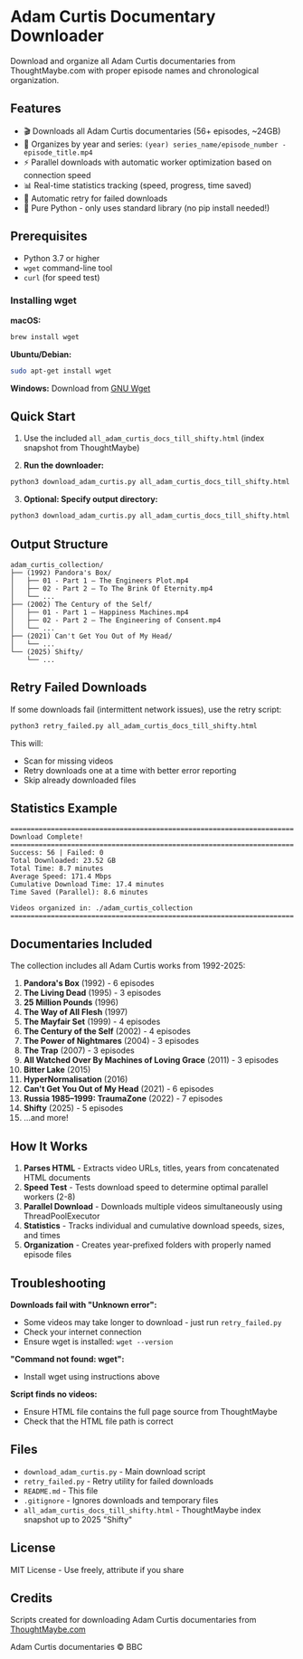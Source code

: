 # Adam Curtis Documentary Downloader

Download and organize all Adam Curtis documentaries from ThoughtMaybe.com with proper episode names and chronological organization.

## Features

- 🎬 Downloads all Adam Curtis documentaries (56+ episodes, ~24GB)
- 📁 Organizes by year and series: `(year) series_name/episode_number - episode_title.mp4`
- ⚡ Parallel downloads with automatic worker optimization based on connection speed
- 📊 Real-time statistics tracking (speed, progress, time saved)
- 🔄 Automatic retry for failed downloads
- 🐍 Pure Python - only uses standard library (no pip install needed!)

## Prerequisites

- Python 3.7 or higher
- `wget` command-line tool
- `curl` (for speed test)

### Installing wget

**macOS:**
```bash
brew install wget
```

**Ubuntu/Debian:**
```bash
sudo apt-get install wget
```

**Windows:**
Download from [GNU Wget](https://eternallybored.org/misc/wget/)

## Quick Start

1. Use the included `all_adam_curtis_docs_till_shifty.html` (index snapshot from ThoughtMaybe)

2. **Run the downloader:**
```bash
python3 download_adam_curtis.py all_adam_curtis_docs_till_shifty.html
```

3. **Optional: Specify output directory:**
```bash
python3 download_adam_curtis.py all_adam_curtis_docs_till_shifty.html ./my_videos
```

## Output Structure

```
adam_curtis_collection/
├── (1992) Pandora's Box/
│   ├── 01 - Part 1 — The Engineers Plot.mp4
│   ├── 02 - Part 2 — To The Brink Of Eternity.mp4
│   └── ...
├── (2002) The Century of the Self/
│   ├── 01 - Part 1 — Happiness Machines.mp4
│   ├── 02 - Part 2 — The Engineering of Consent.mp4
│   └── ...
├── (2021) Can't Get You Out of My Head/
│   └── ...
└── (2025) Shifty/
    └── ...
```

## Retry Failed Downloads

If some downloads fail (intermittent network issues), use the retry script:

```bash
python3 retry_failed.py all_adam_curtis_docs_till_shifty.html
```

This will:
- Scan for missing videos
- Retry downloads one at a time with better error reporting
- Skip already downloaded files

## Statistics Example

```
======================================================================
Download Complete!
======================================================================
Success: 56 | Failed: 0
Total Downloaded: 23.52 GB
Total Time: 8.7 minutes
Average Speed: 171.4 Mbps
Cumulative Download Time: 17.4 minutes
Time Saved (Parallel): 8.6 minutes

Videos organized in: ./adam_curtis_collection
======================================================================
```

## Documentaries Included

The collection includes all Adam Curtis works from 1992-2025:

1. **Pandora's Box** (1992) - 6 episodes
2. **The Living Dead** (1995) - 3 episodes
3. **25 Million Pounds** (1996)
4. **The Way of All Flesh** (1997)
5. **The Mayfair Set** (1999) - 4 episodes
6. **The Century of the Self** (2002) - 4 episodes
7. **The Power of Nightmares** (2004) - 3 episodes
8. **The Trap** (2007) - 3 episodes
9. **All Watched Over By Machines of Loving Grace** (2011) - 3 episodes
10. **Bitter Lake** (2015)
11. **HyperNormalisation** (2016)
12. **Can't Get You Out of My Head** (2021) - 6 episodes
13. **Russia 1985–1999: TraumaZone** (2022) - 7 episodes
14. **Shifty** (2025) - 5 episodes
15. ...and more!

## How It Works

1. **Parses HTML** - Extracts video URLs, titles, years from concatenated HTML documents
2. **Speed Test** - Tests download speed to determine optimal parallel workers (2-8)
3. **Parallel Download** - Downloads multiple videos simultaneously using ThreadPoolExecutor
4. **Statistics** - Tracks individual and cumulative download speeds, sizes, and times
5. **Organization** - Creates year-prefixed folders with properly named episode files

## Troubleshooting

**Downloads fail with "Unknown error":**
- Some videos may take longer to download - just run `retry_failed.py`
- Check your internet connection
- Ensure wget is installed: `wget --version`

**"Command not found: wget":**
- Install wget using instructions above

**Script finds no videos:**
- Ensure HTML file contains the full page source from ThoughtMaybe
- Check that the HTML file path is correct

## Files

- `download_adam_curtis.py` - Main download script
- `retry_failed.py` - Retry utility for failed downloads
- `README.md` - This file
- `.gitignore` - Ignores downloads and temporary files
 - `all_adam_curtis_docs_till_shifty.html` - ThoughtMaybe index snapshot up to 2025 "Shifty"

## License

MIT License - Use freely, attribute if you share

## Credits

Scripts created for downloading Adam Curtis documentaries from [ThoughtMaybe.com](https://thoughtmaybe.com)

Adam Curtis documentaries © BBC

